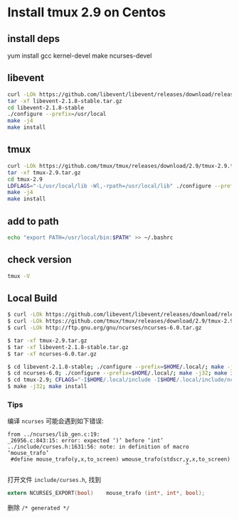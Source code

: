 # Install tmux 2.9 on Centos

## install deps
yum install gcc kernel-devel make ncurses-devel

## libevent

``` sh
curl -LOk https://github.com/libevent/libevent/releases/download/release-2.1.8-stable/libevent-2.1.8-stable.tar.gz
tar -xf libevent-2.1.8-stable.tar.gz
cd libevent-2.1.8-stable
./configure --prefix=/usr/local
make -j4
make install
```

## tmux

``` sh
curl -LOk https://github.com/tmux/tmux/releases/download/2.9/tmux-2.9.tar.gz
tar -xf tmux-2.9.tar.gz
cd tmux-2.9
LDFLAGS="-L/usr/local/lib -Wl,-rpath=/usr/local/lib" ./configure --prefix=/usr/local
make -j4
make install
```

## add to path

``` sh
echo "export PATH=/usr/local/bin:$PATH" >> ~/.bashrc
```

## check version

``` sh
tmux -V
```

## Local Build

``` bash
$ curl -LOk https://github.com/libevent/libevent/releases/download/release-2.1.8-stable/libevent-2.1.8-stable.tar.gz
$ curl -LOk https://github.com/tmux/tmux/releases/download/2.9/tmux-2.9.tar.gz
$ curl -LOk http://ftp.gnu.org/gnu/ncurses/ncurses-6.0.tar.gz

$ tar -xf tmux-2.9.tar.gz
$ tar -xf libevent-2.1.8-stable.tar.gz
$ tar -xf ncurses-6.0.tar.gz

$ cd libevent-2.1.8-stable; ./configure --prefix=$HOME/.local/; make -j32; make install; cd -
$ cd ncurses-6.0; ./configure --prefix=$HOME/.local/; make -j32; make install; cd -
$ cd tmux-2.9; CFLAGS="-I$HOME/.local/include -I$HOME/.local/include/ncurses " LDFLAGS="-L$HOME/.local/lib" ./configure --prefix=$HOME/.local
$ make -j32; make install
```

### Tips

编译 `ncurses` 可能会遇到如下错误:

``` 
from ../ncurses/lib_gen.c:19:
_26956.c:843:15: error: expected ‘)’ before ‘int’
../include/curses.h:1631:56: note: in definition of macro ‘mouse_trafo’
 #define mouse_trafo(y,x,to_screen) wmouse_trafo(stdscr,y,x,to_screen)
                                                        ^
```

打开文件 `include/curses.h`, 找到

``` c
extern NCURSES_EXPORT(bool)    mouse_trafo (int*, int*, bool);              /* generated */
``` 
删除 `/* generated */`
